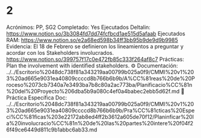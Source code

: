 # 2

Acrónimos: PP, SG2
Completado: Yes
Ejecutados Deltalin: https://www.notion.so/3b3084fd7dd74fcfbcd1ae515d5afaab 
Ejecutados RAM: https://www.notion.so/e2a68ed598b34ff3bb95b9de9d9b9985 
Evidencia: El 18 de Febrero se definieron los lineamientos a preguntar y acordar con los Stakeholders involucrados. https://www.notion.so/399757f17c0e472fb85c333f264af8c7 
Prácticas: Plan the involvement with identified stakeholders.
⚙️ Documentación: ../../Escritorio%2048dc738f81a343219aa00799b025a0f9/CMMI%20v1%203%20ad665e9031ea40809ccccd8b766b6b9b/A%CC%81reas%20de%20Proceso%2073cb7340a7e3493ba7b8c80a2ac773ba/Planificacio%CC%81n%20del%20Proyecto%206dba5b9a080c4ef0a4babec2ebb5d62f.md
📒 Práctica Específica Doc: ../../Escritorio%2048dc738f81a343219aa00799b025a0f9/CMMI%20v1%203%20ad665e9031ea40809ccccd8b766b6b9b/Pra%CC%81cticas%20Especi%CC%81ficas%203e22172ab8ed4ff2b3612a605de70f12/Planinficar%20la%20involucracio%CC%81n%20de%20las%20partes%20intere%20f04f26f49ce6449d811c9b1abbc6ab33.md